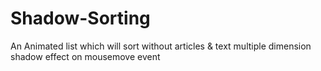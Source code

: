 # Shadow-Sorting
An Animated list which will sort without articles &amp; text  multiple dimension shadow effect on mousemove event
